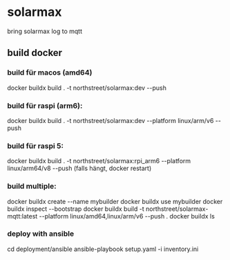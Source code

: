 # solarmax
bring solarmax log to mqtt

## build docker
### build für macos (amd64)
docker buildx build . -t northstreet/solarmax:dev --push

### build für raspi (arm6):
docker buildx build . -t northstreet/solarmax:dev  --platform linux/arm/v6 --push

### build für raspi 5:
   docker buildx build . -t northstreet/solarmax:rpi_arm6 --platform linux/arm64/v8 --push
   (falls hängt, docker restart)

### build multiple: 
docker buildx create --name mybuilder
docker buildx use mybuilder
docker buildx inspect --bootstrap
docker buildx build -t northstreet/solarmax-mqtt:latest --platform linux/amd64,linux/arm/v6 --push .
docker buildx ls  

### deploy with ansible

cd deployment/ansible
ansible-playbook setup.yaml -i inventory.ini
